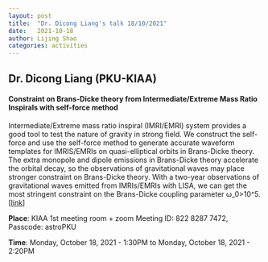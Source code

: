 ```yaml
---
layout: post
title:  "Dr. Dicong Liang's talk 18/10/2021"
date:   2021-10-18
author: Lijing Shao
categories: activities
---
```


## Dr. Dicong Liang (PKU-KIAA)

#### Constraint on Brans-Dicke theory from Intermediate/Extreme Mass Ratio Inspirals with self-force method

Intermediate/Extreme mass ratio inspiral (IMRI/EMRI) system provides a good tool to test the nature of gravity in strong field. We construct the self-force and use the self-force method to generate accurate waveform templates for IMRIS/EMRIs on quasi-elliptical orbits in Brans-Dicke theory. The extra monopole and dipole emissions in Brans-Dicke theory accelerate the orbital decay, so the observations of gravitational waves may place stronger constraint on Brans-Dicke theory. With a two-year observations of gravitational waves emitted from IMRIs/EMRIs with LISA, we can get the most stringent constraint on the Brans-Dicke coupling parameter ω_0>10^5.
[[link](http://kiaa.pku.edu.cn/info/1025/7833.htm)]

**Place**: KIAA 1st meeting room + zoom Meeting ID: 822 8287 7472, Passcode: astroPKU

**Time**: Monday, October 18, 2021 - 1:30PM to Monday, October 18, 2021 - 2:20PM